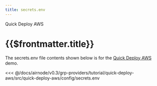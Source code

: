 ```yaml
---
title: secrets.env
---
```


<TitleSpan>Quick Deploy AWS</TitleSpan>

# {{$frontmatter.title}}

<VersionWarning/>

The secrets.env file contents shown below is for the [Quick Deploy AWS](./) demo.

<!-- prettier-ignore -->
<<< @/docs/airnode/v0.3/grp-providers/tutorial/quick-deploy-aws/src/quick-deploy-aws/config/secrets.env

